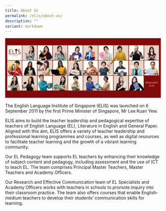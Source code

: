 ```yaml
---
title: About Us
permalink: /elis/about-us/
description: ""
variant: markdown
---
```

![](/images/ELIS_Main_2025_high_def.png)

The English Language Institute of Singapore (ELIS) was launched on 6 September 2011 by the first Prime Minister of Singapore, Mr Lee Kuan Yew.

ELIS aims to build the teacher leadership and pedagogical expertise of teachers of English Language (EL), Literature in English and General Paper. Aligned with this aim, ELIS offers a variety of teacher leadership and professional learning programmes and courses, as well as digital resources to facilitate teacher learning and the growth of a vibrant learning community.

Our EL Pedagogy team supports EL teachers by enhancing their knowledge of subject content and pedagogy, including assessment and the use of ICT to teach EL. The team comprises Principal Master Teachers, Master Teachers and Academy Officers. 

  
Our Research and Effective Communication team of EL Specialists and Academy Officers works with teachers in schools to promote inquiry into their classroom practice. The team also offers courses that enable English-medium teachers to develop their students’ communication skills for learning.